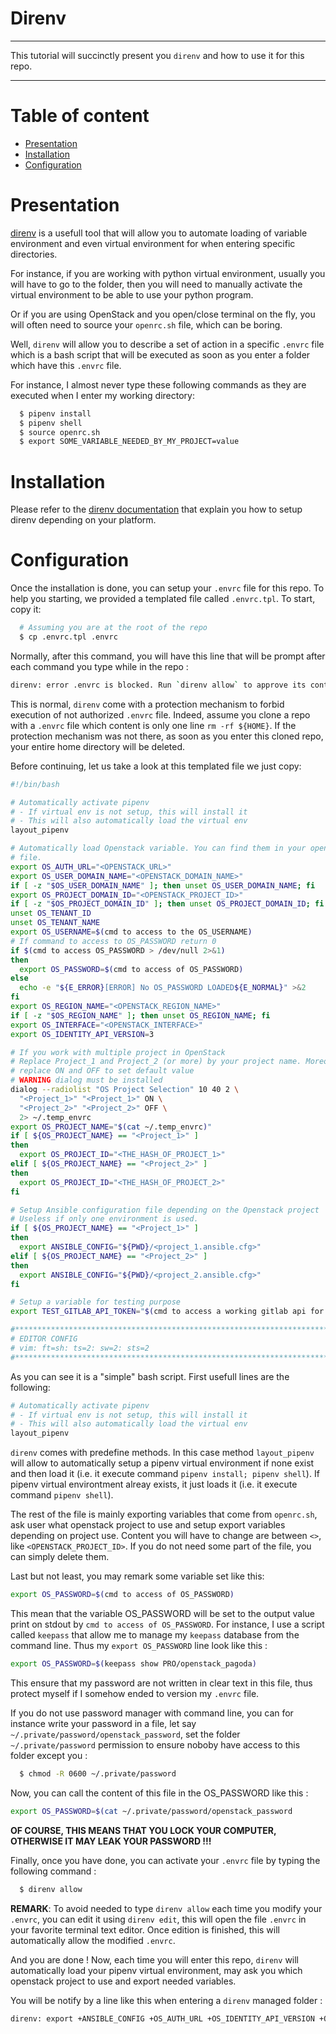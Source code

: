 # Direnv

-------------------------------------------------------------------------------

This tutorial will succinctly present you `direnv` and how to use it for this
repo.

-------------------------------------------------------------------------------

# Table of content

<!-- vim-markdown-toc GitLab -->

* [Presentation](#presentation)
* [Installation](#installation)
* [Configuration](#configuration)

<!-- vim-markdown-toc -->

# Presentation

[direnv](https://direnv.net/) is a usefull tool that will allow you to automate
loading of variable environment and even virtual environment for when entering
specific directories.

For instance, if you are working with python virtual environment, usually you
will have to go to the folder, then you will need to manually activate the
virtual environment to be able to use your python program.

Or if you are using OpenStack and you open/close terminal on the fly, you will
often need to source your `openrc.sh` file, which can be boring.

Well, `direnv` will allow you to describe a set of action in a specific `.envrc`
file which is a bash script that will be executed as soon as you enter a folder
which have this `.envrc` file.

For instance, I almost never type these following commands as they are executed
when I enter my working directory:

```bash
  $ pipenv install
  $ pipenv shell
  $ source openrc.sh
  $ export SOME_VARIABLE_NEEDED_BY_MY_PROJECT=value
```

# Installation

Please refer to the
[direnv documentation](https://direnv.net/docs/installation.html) that explain
you how to setup direnv depending on your platform.

# Configuration

Once the installation is done, you can setup your `.envrc` file for this repo.
To help you starting, we provided a templated file called `.envrc.tpl`. To
start, copy it:

```bash
  # Assuming you are at the root of the repo
  $ cp .envrc.tpl .envrc
```

Normally, after this command, you will have this line that will be prompt after
each command you type while in the repo :

```bash
direnv: error .envrc is blocked. Run `direnv allow` to approve its content.
```

This is normal, `direnv` come with a protection mechanism to forbid execution of
not authorized `.envrc` file. Indeed, assume you clone a repo with a `.envrc`
file which content is only one line `rm -rf ${HOME}`. If the protection
mechanism was not there, as soon as you enter this cloned repo, your entire home
directory will be deleted.

Before continuing, let us take a look at this templated file we just copy:

```bash
#!/bin/bash

# Automatically activate pipenv
# - If virtual env is not setup, this will install it
# - This will also automatically load the virtual env
layout_pipenv

# Automatically load Openstack variable. You can find them in your openrc.sh
# file.
export OS_AUTH_URL="<OPENSTACK_URL>"
export OS_USER_DOMAIN_NAME="<OPENSTACK_DOMAIN_NAME>"
if [ -z "$OS_USER_DOMAIN_NAME" ]; then unset OS_USER_DOMAIN_NAME; fi
export OS_PROJECT_DOMAIN_ID="<OPENSTACK_PROJECT_ID>"
if [ -z "$OS_PROJECT_DOMAIN_ID" ]; then unset OS_PROJECT_DOMAIN_ID; fi
unset OS_TENANT_ID
unset OS_TENANT_NAME
export OS_USERNAME=$(cmd to access to the OS_USERNAME)
# If command to access to OS_PASSWORD return 0
if $(cmd to access OS_PASSWORD > /dev/null 2>&1)
then
  export OS_PASSWORD=$(cmd to access of OS_PASSWORD)
else
  echo -e "${E_ERROR}[ERROR] No OS_PASSWORD LOADED${E_NORMAL}" >&2
fi
export OS_REGION_NAME="<OPENSTACK_REGION_NAME>"
if [ -z "$OS_REGION_NAME" ]; then unset OS_REGION_NAME; fi
export OS_INTERFACE="<OPENSTACK_INTERFACE>"
export OS_IDENTITY_API_VERSION=3

# If you work with multiple project in OpenStack
# Replace Project_1 and Project_2 (or more) by your project name. Moreover,
# replace ON and OFF to set default value
# WARNING dialog must be installed
dialog --radiolist "OS Project Selection" 10 40 2 \
  "<Project_1>" "<Project_1>" ON \
  "<Project_2>" "<Project_2>" OFF \
  2> ~/.temp_envrc
export OS_PROJECT_NAME="$(cat ~/.temp_envrc)"
if [ ${OS_PROJECT_NAME} == "<Project_1>" ]
then
  export OS_PROJECT_ID="<THE_HASH_OF_PROJECT_1>"
elif [ ${OS_PROJECT_NAME} == "<Project_2>" ]
then
  export OS_PROJECT_ID="<THE_HASH_OF_PROJECT_2>"
fi

# Setup Ansible configuration file depending on the Openstack project
# Useless if only one environment is used.
if [ ${OS_PROJECT_NAME} == "<Project_1>" ]
then
  export ANSIBLE_CONFIG="${PWD}/<project_1.ansible.cfg>"
elif [ ${OS_PROJECT_NAME} == "<Project_2>" ]
then
  export ANSIBLE_CONFIG="${PWD}/<project_2.ansible.cfg>"
fi

# Setup a variable for testing purpose
export TEST_GITLAB_API_TOKEN="$(cmd to access a working gitlab api for testing)"

#*******************************************************************************
# EDITOR CONFIG
# vim: ft=sh: ts=2: sw=2: sts=2
#*******************************************************************************
```

As you can see it is a "simple" bash script. First usefull lines are the
following:

```bash
# Automatically activate pipenv
# - If virtual env is not setup, this will install it
# - This will also automatically load the virtual env
layout_pipenv
```

`direnv` comes with predefine methods. In this case method `layout_pipenv` will
allow to automatically setup a pipenv virtual environment if none exist and then
load it (i.e. it execute command `pipenv install; pipenv shell`). If pipenv
virtual environtment alreay exists, it just loads it (i.e. it execute command
`pipenv shell`).

The rest of the file is mainly exporting variables that come from `openrc.sh`,
ask user what openstack project to use and setup export variables depending on
project use. Content you will have to change are between `<>`, like
`<OPENSTACK_PROJECT_ID>`. If you do not need some part of the file, you can
simply delete them.

Last but not least, you may remark some variable set like this:

```bash
export OS_PASSWORD=$(cmd to access of OS_PASSWORD)
```

This mean that the variable OS_PASSWORD will be set to the output value print on
stdout by `cmd to access of OS_PASSWORD`. For instance, I use a script called
`keepass` that allow me to manage my `keepass` database from the command line.
Thus my `export OS_PASSWORD` line look like this :

```bash
export OS_PASSWORD=$(keepass show PRO/openstack_pagoda)
```

This ensure that my password are not written in clear text in this file, thus
protect myself if I somehow ended to version my `.envrc` file.

If you do not use password manager with command line, you can for instance
write your password in a file, let say `~/.private/password/openstack_password`,
set the folder `~/.private/password` permission to ensure noboby have access to
this folder except you :

```bash
  $ chmod -R 0600 ~/.private/password
```

Now, you can call the content of this file in the OS_PASSWORD like this :

```bash
export OS_PASSWORD=$(cat ~/.private/password/openstack_password
```

**OF COURSE, THIS MEANS THAT YOU LOCK YOUR COMPUTER, OTHERWISE IT MAY LEAK YOUR
PASSWORD !!!**

Finally, once you have done, you can activate your `.envrc` file by typing the
following command :

```bash
  $ direnv allow
```

**REMARK**: To avoid needed to type `direnv allow` each time you modify your
`.envrc`, you can edit it using `direnv edit`, this will open the file `.envrc`
in your favorite terminal text editor. Once edition is finished, this will
automatically allow the modified `.envrc`.

And you are done ! Now, each time you will enter this repo, `direnv` will
automatically load your pipenv virtual environment, may ask you which openstack
project to use and export needed variables.

You will be notify by a line like this when entering a `direnv` managed folder :

```bash
direnv: export +ANSIBLE_CONFIG +OS_AUTH_URL +OS_IDENTITY_API_VERSION +OS_INTERFACE +OS_PASSWORD +OS_PROJECT_DOMAIN_ID +OS_PROJECT_ID +OS_PROJECT_NAME +OS_REGION_NAME +OS_USERNAME +OS_USER_DOMAIN_NAME +PIPENV_ACTIVE +TEST_GITLAB_API_TOKEN +VIRTUAL_ENV ~PATH
```